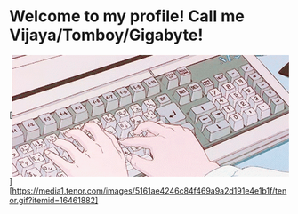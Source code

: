 # Welcome to my profile! Call me Vijaya/Tomboy/Gigabyte!
[<img align="center" alt="Keyboard typing" src="img/anime_typing.gif"/>][https://media1.tenor.com/images/5161ae4246c84f469a9a2d191e4e1b1f/tenor.gif?itemid=16461882]
<!--
**VijayaGB98/VijayaGB98** is a ✨ _special_ ✨ repository because its `README.md` (this file) appears on your GitHub profile.

Here are some ideas to get you started:

- 🔭 I’m currently working on ...
- 🌱 I’m currently learning ...
- 👯 I’m looking to collaborate on ...
- 🤔 I’m looking for help with ...
- 💬 Ask me about ...
- 📫 How to reach me: ...
- 😄 Pronouns: ...
- ⚡ Fun fact: ...
-->
